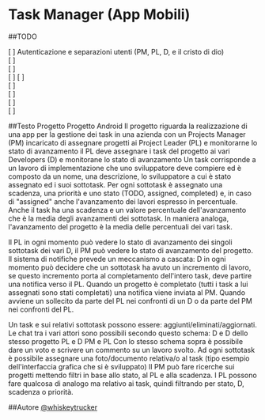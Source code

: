 # Task Manager (App Mobili)
##TODO

[ ] Autenticazione e separazioni utenti (PM, PL, D, e il cristo di dio)  
[ ]  
[ ]  
[ ] 
[ ]  
[ ]  
[ ]  
[ ]  
[ ]  

##Testo Progetto
Progetto Android
Il progetto riguarda la realizzazione di una app per la gestione dei task in una azienda con un
Projects Manager (PM) incaricato di assegnare progetti ai Project Leader (PL) e monitorarne lo stato di avanzamento
il PL deve assegnare i task del progetto ai vari Developers (D) e monitorane lo stato di avanzamento
Un task corrisponde a un lavoro di implementazione che uno sviluppatore deve compiere ed è composto da un nome, una descrizione, lo sviluppatore a cui è stato assegnato ed i suoi sottotask. 
Per ogni sottotask è assegnato una scadenza, una priorità e uno stato (TODO, assigned, completed) e, in caso di "assigned" anche l'avanzamento dei lavori espresso in percentuale.
Anche il task ha una scadenza e un valore percentuale dell'avanzamento che è la media degli avanzamenti dei sottotask. In maniera analoga, l'avanzamento del progetto è la media delle percentuali dei vari task.

Il PL in ogni momento può vedere lo stato di avanzamento dei singoli sottotask dei vari D, il PM può vedere lo stato di avanzamento del progetto.
Il sistema di notifiche prevede un meccanismo a cascata:
D in ogni momento può decidere che un sottotask ha avuto un incremento di lavoro, se questo incremento porta al completamento dell'intero task, deve partire una notifica verso il PL.
Quando un progetto è completato (tutti i task a lui assegnati sono stati completati) una notifica viene inviata al PM.
Quando avviene un sollecito da parte del PL nei confronti di un D o da parte del PM nei confronti del PL.

Un task e sui relativi sottotask possono essere: aggiunti/eliminati/aggiornati.
Le chat tra i vari attori sono possibili secondo questo schema:
D e D dello stesso progetto
PL e D
PM e PL
Con lo stesso schema sopra è possibile dare un voto e scrivere un commento su un lavoro svolto.
Ad ogni sottotask è possibile assegnare una foto/documento relativa/o al task (tipo esempio dell'interfaccia grafica che si è sviluppato)
Il PM può fare ricerche sui progetti mettendo filtri in base allo stato, al PL e alla scadenza.
I PL possono fare qualcosa di analogo ma relativo ai task, quindi filtrando per stato, D, scadenza o priorità.


##Autore
[@whiskeytrucker](https://github.com/whiskeytrucker)
